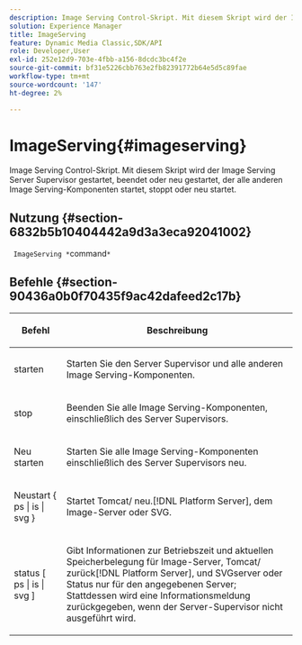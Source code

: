 ```yaml
---
description: Image Serving Control-Skript. Mit diesem Skript wird der Image Serving Server Supervisor gestartet, beendet oder neu gestartet, der alle anderen Image Serving-Komponenten startet, stoppt oder neu startet.
solution: Experience Manager
title: ImageServing
feature: Dynamic Media Classic,SDK/API
role: Developer,User
exl-id: 252e12d9-703e-4fbb-a156-8dcdc3bc4f2e
source-git-commit: bf31e5226cbb763e2fb82391772b64e5d5c89fae
workflow-type: tm+mt
source-wordcount: '147'
ht-degree: 2%

---
```


# ImageServing{#imageserving}

Image Serving Control-Skript. Mit diesem Skript wird der Image Serving Server Supervisor gestartet, beendet oder neu gestartet, der alle anderen Image Serving-Komponenten startet, stoppt oder neu startet.

## Nutzung {#section-6832b5b10404442a9d3a3eca92041002}

` ImageServing *`command`*`

## Befehle {#section-90436a0b0f70435f9ac42dafeed2c17b}

<table id="table_692C6A043F9747C88929FF20373EC88C"> 
 <thead> 
  <tr> 
   <th colname="col1" class="entry"> <p>Befehl </p> </th> 
   <th colname="col2" class="entry"> <p>Beschreibung </p> </th> 
  </tr> 
 </thead>
 <tbody> 
  <tr> 
   <td colname="col1"> <p> <span class="codeph"> starten </span> </p> </td> 
   <td colname="col2"> <p> Starten Sie den Server Supervisor und alle anderen Image Serving-Komponenten. </p> </td> 
  </tr> 
  <tr> 
   <td colname="col1"> <p> <span class="codeph"> stop </span> </p> </td> 
   <td colname="col2"> <p> Beenden Sie alle Image Serving-Komponenten, einschließlich des Server Supervisors. </p> </td> 
  </tr> 
  <tr> 
   <td colname="col1"> <p> <span class="codeph"> Neu starten </span> </p> </td> 
   <td colname="col2"> <p>Starten Sie alle Image Serving-Komponenten einschließlich des Server Supervisors neu. </p> </td> 
  </tr> 
  <tr> 
   <td colname="col1"> <p> <span class="codeph"> Neustart { ps | is | svg } </span> </p> </td> 
   <td colname="col2"> <p> Startet Tomcat/ neu.[!DNL Platform Server], dem Image-Server oder SVG. </p> </td> 
  </tr> 
  <tr> 
   <td colname="col1"> <p> <span class="codeph"> status [ ps | is | svg ] </span> </p> </td> 
   <td colname="col2"> <p>Gibt Informationen zur Betriebszeit und aktuellen Speicherbelegung für Image-Server, Tomcat/ zurück[!DNL Platform Server], und SVGserver oder Status nur für den angegebenen Server; Stattdessen wird eine Informationsmeldung zurückgegeben, wenn der Server-Supervisor nicht ausgeführt wird. </p> </td> 
  </tr> 
 </tbody> 
</table>
